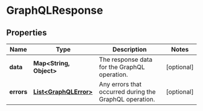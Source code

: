 

# GraphQLResponse


## Properties

| Name | Type | Description | Notes |
|------------ | ------------- | ------------- | -------------|
|**data** | **Map&lt;String, Object&gt;** | The response data for the GraphQL operation. |  [optional] |
|**errors** | [**List&lt;GraphQLError&gt;**](GraphQLError.md) | Any errors that occurred during the GraphQL operation. |  [optional] |



